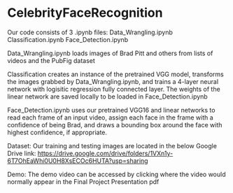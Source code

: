# CelebrityFaceRecognition

Our code consists of 3 .ipynb files:
Data_Wrangling.ipynb
Classification.ipynb
Face_Detection.ipynb

Data_Wrangling.ipynb loads images of Brad Pitt and others from lists of videos and the PubFig dataset

Classification creates an instance of the pretrained VGG model, transforms the images grabbed by Data_Wrangling.ipynb, and trains a 4-layer neural network with logisitic regression fully connected layer. The weights of the linear network are saved locally to be loaded in Face_Detection.ipynb

Face_Detection.ipynb uses our pretrained VGG16 and linear networks to read each frame of an input video, assign each face in the frame with a confidence of being Brad, and draws a bounding box around the face with highest confidence, if appropriate.


Dataset:
Our training and testing images are located in the below Google Drive link:
https://drive.google.com/drive/folders/1VXn1y-6T7OhEaWhi0U0H8XsECOc6HUTA?usp=sharing

Demo:
The demo video can be accessed by clicking where the video would normally appear in the Final Project Presentation pdf
